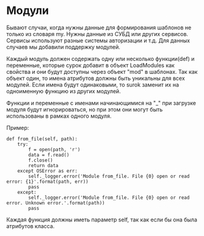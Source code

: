 # Модули
Бывают случаи, когда нужны данные для формирования шаблонов не только из словаря my.
Нужны данные из СУБД или других сервисов. Сервисы используют разные системы авторизации и т.д.
Для данных случаев мы добавили поддержку модулей.

Каждый модуль должен содержать одну или несколько функции(def) и переменные, которые сурок
добавит в объект LoadModules как свойства и они будут доступны через объект "mod" в шаблонах.
Так как объект один, то имена атрибутов должны быть уникальны для всех модулей. Если имена будут
одинаковыми, то surok заменит их на одноименную функцию из других модулей.

Функции и переменные с именами начинающимися на "_" при загрузке модуля будут игнорироваться,
но при этом они могут быть использованы в рамках одного модуля.

Пример:
```
def from_file(self, path):
    try:
        f = open(path, 'r')
        data = f.read()
        f.close()
        return data
    except OSError as err:
        self._logger.error('Module from_file. File {0} open or read error: {1}'.format(path, err))
        pass
    except:
        self._logger.error('Module from_file. File {0} open or read error. Unknown error.'.format(path))
        pass
```
Каждая функция должны иметь параметр self, так как если бы она была атрибутов класса.